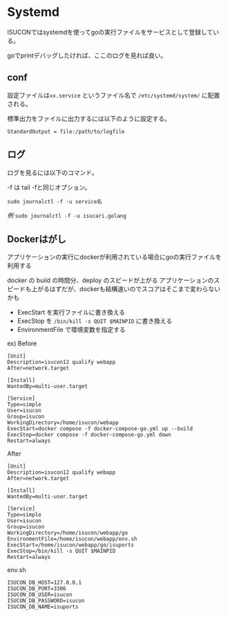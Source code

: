 # Systemd

ISUCONではsystemdを使ってgoの実行ファイルをサービスとして登録している。

goでprintデバッグしたければ、ここのログを見れば良い。



## conf

設定ファイルは`xx.service` というファイル名で  `/etc/systemd/system/` に配置される。

標準出力をファイルに出力するには以下のように設定する。

`StandardOutput = file:/path/to/logfile`

## ログ

ログを見るには以下のコマンド。

-f は tail -fと同じオプション。

`sudo journalctl -f -u service名`

*例*
`sudo journalctl -f -u isucari.golang` 


## Dockerはがし
アプリケーションの実行にdockerが利用されている場合にgoの実行ファイルを利用する

docker の build の時間分、deploy のスピードが上がる
アプリケーションのスピードも上がるはずだが、dockerも結構速いのでスコアはそこまで変わらないかも

- ExecStart を実行ファイルに書き換える
- ExecStop を `/bin/kill -s QUIT $MAINPID` に書き換える
- EnvironmentFile で環境変数を指定する

ex)
Before
```
[Unit]
Description=isucon12 qualify webapp
After=network.target

[Install]
WantedBy=multi-user.target

[Service]
Type=simple
User=isucon
Group=isucon
WorkingDirectory=/home/isucon/webapp
ExecStart=docker compose -f docker-compose-go.yml up --build
ExecStop=docker compose -f docker-compose-go.yml down
Restart=always
```

After
```
[Unit]
Description=isucon12 qualify webapp
After=network.target

[Install]
WantedBy=multi-user.target

[Service]
Type=simple
User=isucon
Group=isucon
WorkingDirectory=/home/isucon/webapp/go
EnvironmentFile=/home/isucon/webapp/env.sh
ExecStart=/home/isucon/webapp/go/isuports
ExecStop=/bin/kill -s QUIT $MAINPID
Restart=always
```

env.sh
```
ISUCON_DB_HOST=127.0.0.1
ISUCON_DB_PORT=3306
ISUCON_DB_USER=isucon
ISUCON_DB_PASSWORD=isucon
ISUCON_DB_NAME=isuports
```

<!--stackedit_data:
eyJoaXN0b3J5IjpbLTE0Mzg4MTU2MDUsOTI4Nzg5NDk2LDk4OT
cxMTcyMV19
-->